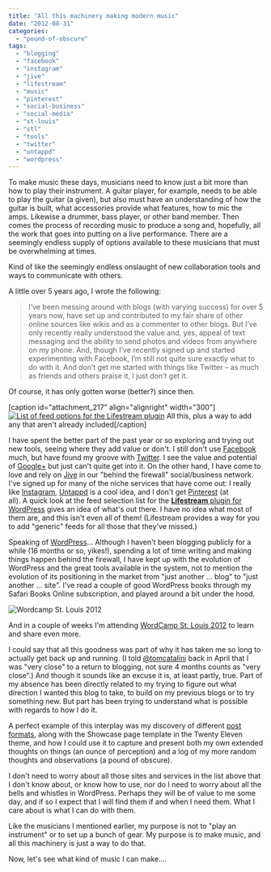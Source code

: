 ```yaml
---
title: "All this machinery making modern music"
date: "2012-08-31"
categories: 
  - "pound-of-obscure"
tags: 
  - "blogging"
  - "facebook"
  - "instagram"
  - "jive"
  - "lifestream"
  - "music"
  - "pinterest"
  - "social-business"
  - "social-media"
  - "st-louis"
  - "stl"
  - "tools"
  - "twitter"
  - "untappd"
  - "wordpress"
---
```


To make music these days, musicians need to know just a bit more than how to play their instrument. A guitar player, for example, needs to be able to play the guitar (a given), but also must have an understanding of how the guitar is built, what accessories provide what features, how to mic the amps. Likewise a drummer, bass player, or other band member. Then comes the process of recording music to produce a song and, hopefully, all the work that goes into putting on a live performance. There are a seemingly endless supply of options available to these musicians that must be overwhelming at times.

Kind of like the seemingly endless onslaught of new collaboration tools and ways to communicate with others.

A little over 5 years ago, I wrote the following:

> I’ve been messing around with blogs (with varying success) for over 5 years now, have set up and contributed to my fair share of other online sources like wikis and as a commenter to other blogs. But I’ve only recently really understood the value and, yes, appeal of text messaging and the ability to send photos and videos from anywhere on my phone. And, though I’ve recently signed up and started experimenting with Facebook, I’m still not quite sure exactly what to do with it. And don’t get me started with things like Twitter – as much as friends and others praise it, I just don’t get it.

Of course, it has only gotten worse (better?) since then.

\[caption id="attachment\_217" align="alignright" width="300"\][![List of feed options for the Lifestream plugin](https://gbrettmiller.files.wordpress.com/2012/09/all_this_machinery1.png?w=300&h=155 "all_this_machinery")](https://gbrettmiller.files.wordpress.com/2012/09/all_this_machinery1.png) All this, plus a way to add any that aren't already included\[/caption\]

I have spent the better part of the past year or so exploring and trying out new tools, seeing where they add value or don't. I still don't use [Facebook](http://www.facebook.com "Facebook") much, but have found my groove with [Twitter](http://twitter.com "Twitter"). I see the value and potential of [Google+](http://plus.google.com "Google +") but just can't quite get into it. On the other hand, I have come to love and rely on [Jive](http://www.jivesoftware.com "Jive - Social Business Software") in our "behind the firewall" social/business network. I've signed up for many of the niche services that have come out: I really like [Instagram](http://instagram.com "Instagram - a fast, beautiful and fun way to share your photos with friends and family."), [Untappd](http://untappd.com "Untappd - a mobile app that allows you to socially share the brew you're currently enjoying, as well as where you're enjoying it, with your friends!") is a cool idea, and I don't get [Pinterest](http://pinterest.com "Pinterest - social pin boards") (at all). A quick look at the feed selection list for the [**Lifestream** plugin for WordPress](http://wordpress.org/extend/plugins/lifestream/ "Lifestream") gives an idea of what's out there. I have no idea what most of them are, and this isn't even all of them! (Lifestream provides a way for you to add "generic" feeds for all those that they've missed.)

Speaking of [WordPress](http://www.wordpress.org "WordPress.org")... Although I haven't been blogging publicly for a while (16 months or so, yikes!), spending a lot of time writing and making things happen behind the firewall, I have kept up with the evolution of WordPress and the great tools available in the system, not to mention the evolution of its positioning in the market from "just another ... blog" to "just another ... site". I've read a couple of good WordPress books through my Safari Books Online subscription, and played around a bit under the hood.

![Wordcamp St. Louis 2012](images/wcstl-ver_attending.png "WordCamp St. Louis – September 22nd")

And in a couple of weeks I'm attending [WordCamp St. Louis 2012](http://2012.stlouis.wordcamp.org/ "WordCamp St. Louis 2012") to learn and share even more.

I could say that all this goodness was part of why it has taken me so long to actually get back up and running. (I told [@tomcatalini](http://twitter.com/tomcatalini "Tom Catalini on Twitter (you should follow him)") back in April that I was "very close" to a return to blogging, not sure 4 months counts as "very close".) And though it sounds like an excuse it is, at least partly, true. Part of my absence has been directly related to my trying to figure out what direction I wanted this blog to take, to build on my previous blogs or to try something new. But part has been trying to understand what is possible with regards to how I do it.

A perfect example of this interplay was my discovery of different [post formats](http://codex.wordpress.org/Post_Formats "Post Formats (from WordPress Codex)"), along with the Showcase page template in the Twenty Eleven theme, and how I could use it to capture and present both my own extended thoughts on things (an ounce of perception) and a log of my more random thoughts and observations (a pound of obscure).

I don't need to worry about all those sites and services in the list above that I don't know about, or know how to use, nor do I need to worry about all the bells and whistles in WordPress. Perhaps they will be of value to me some day, and if so I expect that I will find them if and when I need them. What I care about is what I can do with them. 

Like the musicians I mentioned earlier, my purpose is not to "play an instrument" or to set up a bunch of gear. My purpose is to make music, and all this machinery is just a way to do that.

Now, let's see what kind of music I can make....
